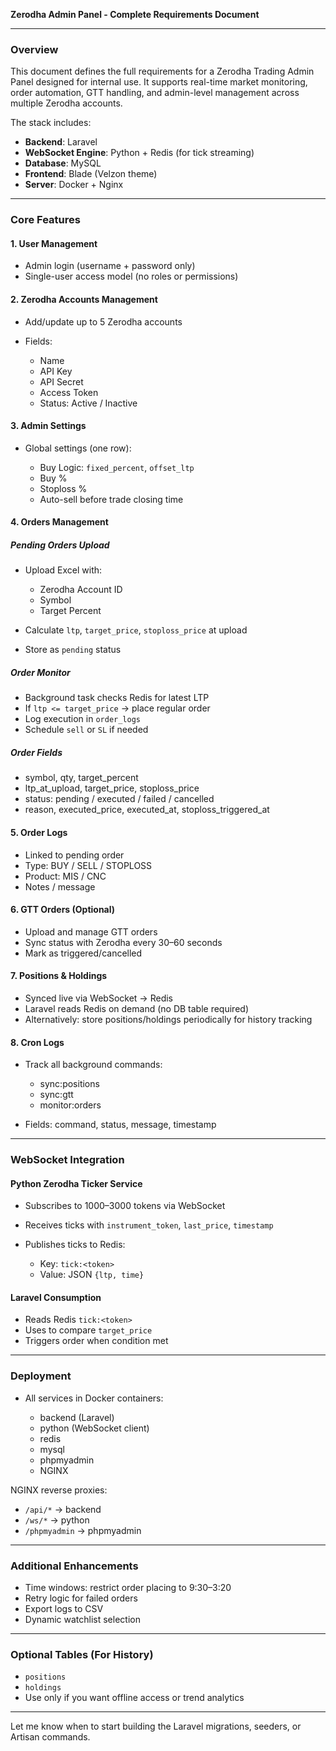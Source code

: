 **Zerodha Admin Panel - Complete Requirements Document**

---

### **Overview**

This document defines the full requirements for a Zerodha Trading Admin Panel designed for internal use. It supports real-time market monitoring, order automation, GTT handling, and admin-level management across multiple Zerodha accounts.

The stack includes:

* **Backend**: Laravel 
* **WebSocket Engine**: Python + Redis (for tick streaming)
* **Database**: MySQL
* **Frontend**: Blade (Velzon theme)
* **Server**: Docker + Nginx

---

### **Core Features**

#### **1. User Management**

* Admin login (username + password only)
* Single-user access model (no roles or permissions)

#### **2. Zerodha Accounts Management**

* Add/update up to 5 Zerodha accounts
* Fields:

  * Name
  * API Key
  * API Secret
  * Access Token
  * Status: Active / Inactive

#### **3. Admin Settings**

* Global settings (one row):

  * Buy Logic: `fixed_percent`, `offset_ltp`
  * Buy %
  * Stoploss %
  * Auto-sell before trade closing time

#### **4. Orders Management**

##### **Pending Orders Upload**

* Upload Excel with:

  * Zerodha Account ID
  * Symbol
  * Target Percent
* Calculate `ltp`, `target_price`, `stoploss_price` at upload
* Store as `pending` status

##### **Order Monitor**

* Background task checks Redis for latest LTP
* If `ltp <= target_price` → place regular order
* Log execution in `order_logs`
* Schedule `sell` or `SL` if needed

##### **Order Fields**

* symbol, qty, target\_percent
* ltp\_at\_upload, target\_price, stoploss\_price
* status: pending / executed / failed / cancelled
* reason, executed\_price, executed\_at, stoploss\_triggered\_at

#### **5. Order Logs**

* Linked to pending order
* Type: BUY / SELL / STOPLOSS
* Product: MIS / CNC
* Notes / message

#### **6. GTT Orders (Optional)**

* Upload and manage GTT orders
* Sync status with Zerodha every 30–60 seconds
* Mark as triggered/cancelled

#### **7. Positions & Holdings**

* Synced live via WebSocket → Redis
* Laravel reads Redis on demand (no DB table required)
* Alternatively: store positions/holdings periodically for history tracking

#### **8. Cron Logs**

* Track all background commands:

  * sync\:positions
  * sync\:gtt
  * monitor\:orders
* Fields: command, status, message, timestamp

---

### **WebSocket Integration**

#### **Python Zerodha Ticker Service**

* Subscribes to 1000–3000 tokens via WebSocket
* Receives ticks with `instrument_token`, `last_price`, `timestamp`
* Publishes ticks to Redis:

  * Key: `tick:<token>`
  * Value: JSON `{ltp, time}`

#### **Laravel Consumption**

* Reads Redis `tick:<token>`
* Uses to compare `target_price`
* Triggers order when condition met

---

### **Deployment**

* All services in Docker containers:

  * backend (Laravel)
  * python (WebSocket client)
  * redis
  * mysql
  * phpmyadmin
  * NGINX

NGINX reverse proxies:

* `/api/*` → backend
* `/ws/*` → python
* `/phpmyadmin` → phpmyadmin

---

### **Additional Enhancements**

* Time windows: restrict order placing to 9:30–3:20
* Retry logic for failed orders
* Export logs to CSV
* Dynamic watchlist selection

---

### **Optional Tables (For History)**

* `positions`
* `holdings`
* Use only if you want offline access or trend analytics

---

Let me know when to start building the Laravel migrations, seeders, or Artisan commands.
